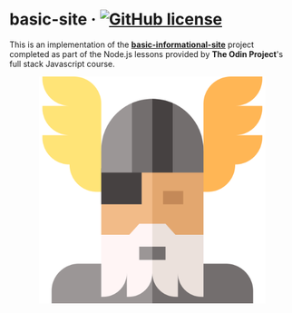# basic-site &middot; [![GitHub license](https://img.shields.io/badge/license-MIT-red.svg)](https://github.com/atifcppprogrammer/basic-site/blob/master/LICENSE)
This is an implementation of the <b><a href = "https://www.theodinproject.com/courses/nodejs/lessons/basic-informational-site"> basic-informational-site</a></b>
project completed as part of the Node.js lessons provided by <b>The Odin Project</b>'s full stack Javascript course.
<p align = "center"> <img src = "odin.png" width = "400" height = "400"> </p>
